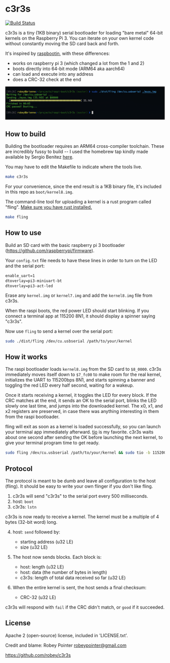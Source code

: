 
# c3r3s

[![Build Status](https://travis-ci.org/robey/c3r3s.svg?branch=master)](https://travis-ci.org/robey/c3r3s)

c3r3s is a tiny (1KB binary) serial bootloader for loading "bare metal" 64-bit kernels on the Raspberry Pi 3. You can iterate on your own kernel code without constantly moving the SD card back and forth.

It's inspired by [raspbootin](https://github.com/mrvn/raspbootin), with these differences:

  - works on raspberry pi 3 (which changed a lot from the 1 and 2)
  - boots directly into 64-bit mode (ARM64 aka aarch64)
  - can load and execute into any address
  - does a CRC-32 check at the end

<img src="screenshot.png">

## How to build

Building the bootloader requires an ARM64 cross-compiler toolchain. These are incredibly fussy to build -- I used the homebrew tap kindly made available by Sergio Benitez [here](https://github.com/SergioBenitez/homebrew-osxct).

You may have to edit the Makefile to indicate where the tools live.

```sh
make c3r3s
```

For your convenience, since the end result is a 1KB binary file, it's included in this repo as `boot/kernel8.img`.

The command-line tool for uploading a kernel is a rust program called "fling". [Make sure you have rust installed.](https://www.rust-lang.org/en-US/install.html)

```sh
make fling
```

## How to use

Build an SD card with the basic raspberry pi 3 bootloader (https://github.com/raspberrypi/firmware).

Your `config.txt` file needs to have these lines in order to turn on the LED and the serial port:

```
enable_uart=1
dtoverlay=pi3-miniuart-bt
dtoverlay=pi3-act-led
```

Erase any `kernel.img` or `kernel7.img` and add the `kernel8.img` file from c3r3s.

When the raspi boots, the red power LED should start blinking. If you connect a terminal app at 115200 8N1, it should display a spinner saying "c3r3s".

Now use `fling` to send a kernel over the serial port:

```sh
sudo ./dist/fling /dev/cu.usbserial /path/to/your/kernel
```

## How it works

The raspi bootloader loads `kernel8.img` from the SD card to `$8_0000`. c3r3s immediately moves itself down to `$7_fc00` to make room for the real kernel, initializes the UART to 115200bps 8N1, and starts spinning a banner and toggling the red LED every half second, waiting for a wakeup.

Once it starts receiving a kernel, it toggles the LED for every block. If the CRC matches at the end, it sends an OK to the serial port, blinks the LED slowly one last time, and jumps into the downloaded kernel. The x0, x1, and x2 registers are preserved, in case there was anything interesting in them from the raspi bootloader.

fling will exit as soon as a kernel is loaded successfully, so you can launch your terminal app immediately afterward. [tio](https://tio.github.io/) is my favorite. c3r3s waits about one second after sending the OK before launching the next kernel, to give your terminal program time to get ready.

```sh
sudo fling /dev/cu.usbserial /path/to/your/kernel && sudo tio -b 115200 /dev/cu.usbserial
```

## Protocol

The protocol is meant to be dumb and leave all configuration to the host (fling). It should be easy to write your own flinger if you don't like fling.

1. c3r3s will send "c3r3s" to the serial port every 500 milliseconds.
2. host: `boot`
3. c3r3s: `lstn`

c3r3s is now ready to receive a kernel. The kernel must be a multiple of 4 bytes (32-bit word) long.

4. host: `send` followed by:
     - starting address (u32 LE)
     - size (u32 LE)

5. The host now sends blocks. Each block is:
     - host: length (u32 LE)
     - host: data (the number of bytes in length)
     - c3r3s: length of total data received so far (u32 LE)

6. When the entire kernel is sent, the host sends a final checksum:
    - CRC-32 (u32 LE)

c3r3s will respond with `fail` if the CRC didn't match, or `good` if it succeeded.


## License

Apache 2 (open-source) license, included in 'LICENSE.txt'.

Credit and blame: Robey Pointer <robeypointer@gmail.com>

https://github.com/robey/c3r3s
